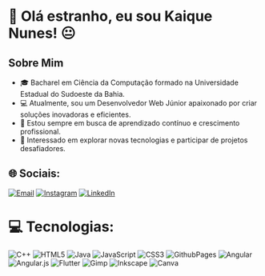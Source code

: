 # 💫 Olá estranho, eu sou Kaique Nunes! 😐

## Sobre Mim
- 🎓 Bacharel em Ciência da Computação formado na Universidade Estadual do Sudoeste da Bahia.
- 💻 Atualmente, sou um Desenvolvedor Web Júnior apaixonado por criar soluções inovadoras e eficientes.
- 🌱 Estou sempre em busca de aprendizado contínuo e crescimento profissional.
- 🚀 Interessado em explorar novas tecnologias e participar de projetos desafiadores.

## 🌐 Sociais:
[![Email](https://img.shields.io/badge/Gmail-D14836?&logo=gmail&logoColor=white)](mailto:kaique49nunes@gmail.com)
[![Instagram](https://img.shields.io/badge/Instagram-%23E4405F.svg?logo=Instagram&logoColor=white)](https://instagram.com/https://www.instagram.com/kaiquenunes49) 
[![LinkedIn](https://img.shields.io/badge/LinkedIn-%230077B5.svg?logo=linkedin&logoColor=white)](https://linkedin.com/in/https://www.linkedin.com/in/kaique-nunes-02311a2a3/) 

# 💻 Tecnologias:
![C++](https://img.shields.io/badge/c++-%2300599C.svg?style=flat&logo=c%2B%2B&logoColor=white) 
![HTML5](https://img.shields.io/badge/html5-%23E34F26.svg?style=flat&logo=html5&logoColor=white) 
![Java](https://img.shields.io/badge/java-%23ED8B00.svg?style=flat&logo=openjdk&logoColor=white) 
![JavaScript](https://img.shields.io/badge/javascript-%23323330.svg?style=flat&logo=javascript&logoColor=%23F7DF1E) 
![CSS3](https://img.shields.io/badge/css3-%231572B6.svg?style=flat&logo=css3&logoColor=white) 
![GithubPages](https://img.shields.io/badge/github%20pages-121013?style=flat&logo=github&logoColor=white) 
![Angular](https://img.shields.io/badge/angular-%23DD0031.svg?style=flat&logo=angular&logoColor=white) 
![Angular.js](https://img.shields.io/badge/angular.js-%23E23237.svg?style=flat&logo=angularjs&logoColor=white) 
![Flutter](https://img.shields.io/badge/Flutter-%2302569B.svg?style=flat&logo=Flutter&logoColor=white) 
![Gimp](https://img.shields.io/badge/Gimp-657D8B?style=flat&logo=gimp&logoColor=FFFFFF) 
![Inkscape](https://img.shields.io/badge/Inkscape-e0e0e0?style=flat&logo=inkscape&logoColor=080A13) 
![Canva](https://img.shields.io/badge/Canva-%2300C4CC.svg?style=flat&logo=Canva&logoColor=white)

